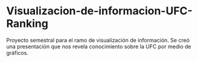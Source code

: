 # Visualizacion-de-informacion-UFC-Ranking
Proyecto semestral para el ramo de visualización de información. Se creó una presentación que nos revela conocimiento sobre la UFC por medio de gráficos.
